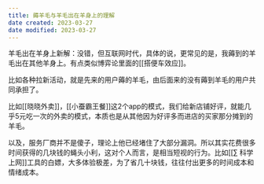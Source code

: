 ```yaml
---
title: 薅羊毛与羊毛出在羊身上的理解
date created: 2023-03-27
date modified: 2023-03-27
---
```


羊毛出在羊身上新解：没错，但互联网时代，具体的说，更常见的是，我薅到的羊毛出在其他羊身上。有点类似博弈论里面的[[搭便车效应]]。

比如各种拉新活动，就是先来的用户薅的羊毛，由后面来的没有薅到羊毛的用户共同承担了。

比如[[晓晓外卖]]，[[小蚕霸王餐]]这2个app的模式，我们给新店铺好评，就能几乎5元吃一次的外卖的模式，本质也是从其他因为好评多而进店的买家那分摊到的羊毛。

以及，服务厂商并不是傻子，理论上他已经堵住了大部分漏洞。所以其实花费很多时间获得的几块钱的蝇头小利，这对个人而言，是相当短视的行为。比如[[∑ 科学上网]]工具的白嫖，大多体验极差，为了省几十块钱，往往付出更多的时间成本和情绪成本。


